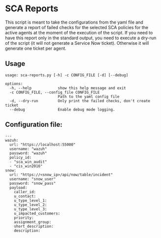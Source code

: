 # SCA Reports
This script is meant to take the configurations from the yaml file and generate a report of failed checks for the selected SCA policies for the active agents at the moment of the execution of the script.
If you need to have this report only in the standard output, you need to execute a dry-run of the script (it will not generate a Service Now ticket). Otherwise it will generate one ticket per agent.

## Usage
```
usage: sca-reports.py [-h] -c CONFIG_FILE [-d] [--debug]

options:
  -h, --help            show this help message and exit
  -c CONFIG_FILE, --config_file CONFIG_FILE
                        Path to the yaml config file
  -d, --dry-run         Only print the failed checks, don't create ticket
  --debug               Enable debug mode logging.
```

## Configuration file:
```
---
wazuh:
  url: "https://localhost:55000"
  username: "wazuh"
  password: "wazuh"
  policy_id: 
  - "sca_win_audit"
  - "cis_win2016"
snow:
  url: "https://<snow_ip>/api/now/table/incident"
  username: "snow_user"
  password: "snow_pass"
  payload:
    caller_id: 
    u_contact: 
    u_type_level_1: 
    u_type_level_2: 
    u_type_level_3: 
    u_impacted_customers: 
    priority: 
    assignment_group: 
    short_description: 
    description: 
```